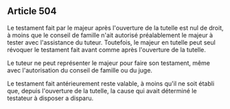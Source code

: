 Article 504
----
Le testament fait par le majeur après l'ouverture de la tutelle est nul de
droit, à moins que le conseil de famille n'ait autorisé préalablement le majeur
à tester avec l'assistance du tuteur. Toutefois, le majeur en tutelle peut seul
révoquer le testament fait avant comme après l'ouverture de la tutelle.

Le tuteur ne peut représenter le majeur pour faire son testament, même avec
l'autorisation du conseil de famille ou du juge.

Le testament fait antérieurement reste valable, à moins qu'il ne soit établi
que, depuis l'ouverture de la tutelle, la cause qui avait déterminé le testateur
à disposer a disparu.

